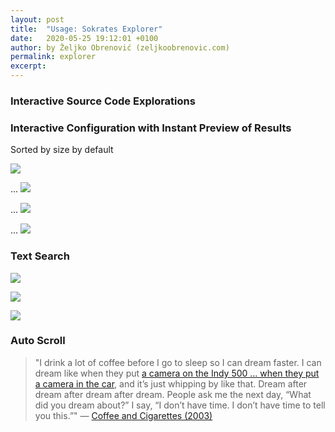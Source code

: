 ```yaml
---
layout: post
title:  "Usage: Sokrates Explorer"
date:   2020-05-25 19:12:01 +0100
author: by Željko Obrenović (zeljkoobrenovic.com)
permalink: explorer
excerpt:
---
```



### Interactive Source Code Explorations


### Interactive Configuration with Instant Preview of Results

Sorted by size by default

![](assets/images/sokrates/explorer.png)

...
![](assets/images/sokrates/explorer-config-editor.png)

...
![](assets/images/sokrates/explorer-browsing.png)

...
![](assets/images/sokrates/explorer-browsing-scopes.png)

### Text Search

![](assets/images/sokrates/explorer-search.png)

![](assets/images/sokrates/explorer-search-stats.png)

![](assets/images/sokrates/explorer-search-dependencies.png)


### Auto Scroll

> "I drink a lot of coffee before I go to sleep so I can dream faster. I can dream like when they put [a camera on the Indy 500 … when they put a camera in the car](https://youtu.be/ATrmW5s2PiU), and it’s just whipping by like that. Dream after dream after dream after dream. People ask me the next day, “What did you dream about?” I say, “I don’t have time. I don’t have time to tell you this.”" — [Coffee and Cigarettes (2003)](https://youtu.be/pBa-2nXCc7g?t=68)

